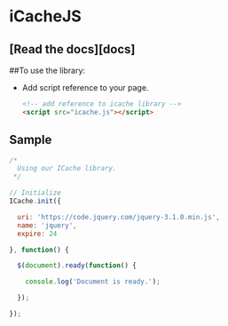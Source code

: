 # iCacheJS

## [Read the docs][docs]

##To use the library:

* Add script reference to your page.

  ```html
  <!-- add reference to icache library -->
  <script src="icache.js"></script>
  ```

## Sample

```javascript
/*
  Using our ICache library.
 */

// Initialize
ICache.init({

  uri: 'https://code.jquery.com/jquery-3.1.0.min.js',
  name: 'jquery',
  expire: 24

}, function() {

  $(document).ready(function() {

    console.log('Document is ready.');

  });

});
```
